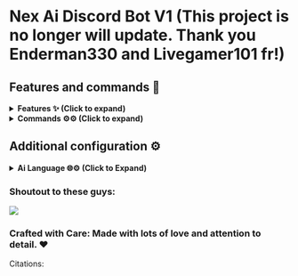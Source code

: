 # Nex Ai Discord Bot V1 (This project is no longer will update. Thank you Enderman330 and Livegamer101 fr!)

## Features and commands 🌟

<details>
<summary><strong>Features ✨ (Click to expand)</strong></summary>

- [x] Has an AI (You need to get the API key from Hecker API <Hecker AI Discord - https://discord.gg/PCUgRMjtNm>)
- [x] Lots of commands (More coming soon! :D)
- [x] Ecomoney
- [x] Modding bot
- [x] Fun
- [x] 8ball
- [x] Free

</details>

<details>
<summary><strong>Commands ⚙️⚙️ (Click to expand)</strong></summary>

### Admin Commands:
- `autorole`: Add a role to be assigned automatically to new members.
- `autoroleremove`: Remove a role from the auto-role list.
- `ban`: Bans a user from the server (admin only).
- `banlist`: Lists all banned users from the server.
- `kick`: Kick a user from the server.
- `lock`: Locks a channel.
- `mute`: Mutes a user in the server.
- `poll`: Creates a yes/no poll.
- `purge`: Deletes a specified number of messages.
- `removewarn`: Removes a warning from a user.
- `serverlist`: Lists the servers the bot is currently in.
- `ticketclose`: Closes a ticket channel (admin only).
- `timeout`: Temporarily restricts a user from sending messages in the current channel.
- `unban`: Unbans a user from the server.
- `unlock`: Unlocks a channel.
- `unmute`: Unmutes a user, allowing them to send messages again.
- `untimeout`: Removes the timeout from a user in the current channel.
- `warn`: Warns a user.

### User Commands:
- `afk`: Mark yourself as AFK.
- `avatar`: Displays the avatar of a user.
- `help`: Displays a list of all available commands.
- `invites`: Displays the number of invites a user has.
- `joke`: Fetches a random joke from your API and displays it.
- `ping`: Displays the bot's latency and API latency.
- `quote`: Fetches a random quote from an API and displays it.
- `remind`: Sets a reminder for a specified duration.
- `serverinfo`: Displays information about the server.
- `ticketcreate`: Creates a new ticket for support.
- `translate`: Translates text to a specified language.
- `uptime`: Displays the bot's uptime.
- `userinfo`: Displays information about a user.
- `weather`: Displays weather information for a specified location.

### Echomoney Commands:
- `balance`: Check your current balance.
- `coinflip`: Flip a coin to win or lose money.
- `daily`: Claim your daily coins.
- `moneygive`: Give money to another user.

will be in the next nex
</details>

## Additional configuration ⚙️

<details>
<summary><strong>Ai Language 🌐⚙️ (Click to Expand)</strong></summary>

- `en` - English 🇺🇸

</details>

### Shoutout to these guys:

<a href="https://github.com/NethukaNethsaraGithub/Discord-Bot/graphs/contributors">
  <img src="https://contrib.rocks/image?repo=NethukaNethsaraGithub/Discord-Bot" />
</a>

### Crafted with Care: Made with lots of love and attention to detail. ❤️

Citations:

